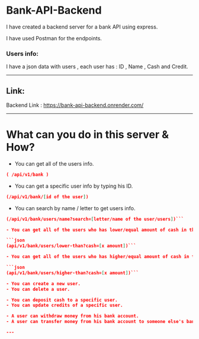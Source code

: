# Bank-API-Backend

I have created a backend server for a bank API using express.

I have used Postman for the endpoints.

### Users info:

I have a json data with users , each user has : ID , Name , Cash and Credit.

---

## Link:

Backend Link : https://bank-api-backend.onrender.com/

---

# What can you do in this server & How?

- You can get all of the users info.

```json
( /api/v1/bank )
```

- You can get a specific user info by typing his ID.

```json
(/api/v1/bank/[id of the user])
```

- You can search by name / letter to get users info.

````json
(/api/v1/bank/users/name?search=[letter/name of the user/users])```

- You can get all of the users who has lower/equal amount of cash in the bank.

```json
(api/v1/bank/users/lower-than?cash=[x amount])```

- You can get all of the users who has higher/equal amount of cash in the bank.

```json
(api/v1/bank/users/higher-than?cash=[x amount])```

- You can create a new user.
- You can delete a user.

- You can deposit cash to a specific user.
- You can update credits of a specific user.

- A user can withdraw money from his bank account.
- A user can transfer money from his bank account to someone else's bank account.

---
````
